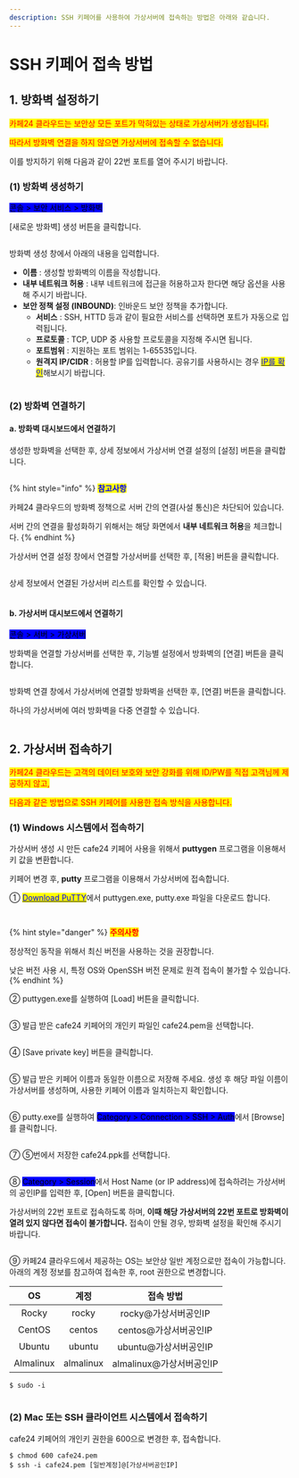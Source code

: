 ```yaml
---
description: SSH 키페어를 사용하여 가상서버에 접속하는 방법은 아래와 같습니다.
---
```


# SSH 키페어 접속 방법

## 1. 방화벽 설정하기

<mark style="color:red;">카페24 클라우드는 보안상 모든 포트가 막혀있는 상태로 가상서버가 생성됩니다.</mark>

<mark style="color:red;">따라서 방화벽 연결을 하지 않으면 가상서버에 접속할 수 없습니다.</mark>&#x20;

이를 방지하기 위해 다음과 같이 22번 포트를 열어 주시기 바랍니다.

### (1) 방화벽 생성하기

<mark style="background-color:blue;">콘솔 > 보안 서비스 > 방화벽</mark>

\[새로운 방화벽] 생성 버튼을 클릭합니다.

<div align="left">

<figure><img src="https://filesystem.cafe24.com/hosting/cloud_service/2020/03/12/1817a7ac3176d018f050557ed7fdf19d_1583999970.png" alt=""><figcaption></figcaption></figure>

</div>

방화벽 생성 창에서 아래의 내용을 입력합니다.

* **이름** : 생성할 방화벽의 이름을 작성합니다.
* **내부 네트워크 허용** : 내부 네트워크에 접근을 허용하고자 한다면 해당 옵션을 사용해 주시기 바랍니다.
* **보안 정책 설정 (INBOUND)**: 인바운드 보안 정책을 추가합니다.
  * **서비스** : SSH, HTTD 등과 같이 필요한 서비스를 선택하면 포트가 자동으로 입력됩니다.
  * **프로토콜** : TCP, UDP 중 사용할 프로토콜을 지정해 주시면 됩니다.
  * **포트범위** : 지원하는 포트 범위는 1-65535입니다.
  * **원격지 IP/CIDR** : 허용할 IP를 입력합니다. 공유기를 사용하시는 경우 [<mark style="color:blue;">IP를 확인</mark>](http://ifconfig.kr/)해보시기 바랍니다.

<div align="left">

<figure><img src="https://filesystem.cafe24.com/hosting/cloud_service/2020/03/12/23201427604e3a110f20a5b34e8d8b07_1584000007.png" alt=""><figcaption></figcaption></figure>

</div>





### (2) 방화벽 연결하기

#### a. 방화벽 대시보드에서 연결하기

생성한 방화벽을 선택한 후, 상세 정보에서 가상서버 연결 설정의 \[설정] 버튼을 클릭합니다.

<div align="left">

<figure><img src="https://filesystem.cafe24.com/hosting/cloud_service/2021/04/09/ff0f0de0ce6b26de352f3e7f430856b0_1617956074.jpg" alt=""><figcaption></figcaption></figure>

</div>

{% hint style="info" %}
<mark style="color:blue;">**참고사항**</mark>

카페24 클라우드의 방화벽 정책으로 서버 간의 연결(사설 통신)은 차단되어 있습니다.

서버 간의 연결을 활성화하기 위해서는 해당 화면에서 **내부 네트워크 허용**을 체크합니다.
{% endhint %}

가상서버 연결 설정 창에서 연결할 가상서버를 선택한 후, \[적용] 버튼을 클릭합니다.

<div align="left">

<figure><img src="https://filesystem.cafe24.com/hosting/cloud_service/2020/03/12/cda5e1ad72a8eb1c64d073a9cd70af92_1584000170.png" alt=""><figcaption></figcaption></figure>

</div>

상세 정보에서 연결된 가상서버 리스트를 확인할 수 있습니다.

<div align="left">

<figure><img src="https://filesystem.cafe24.com/hosting/cloud_service/2020/03/12/6cc2e864828dcaef02d181b328c578a0_1584000193.png" alt=""><figcaption></figcaption></figure>

</div>



#### b. 가상서버 대시보드에서 연결하기

<mark style="background-color:blue;">콘솔 > 서버 > 가상서버</mark>

방화벽을 연결할 가상서버를 선택한 후, 기능별 설정에서 방화벽의 \[연결] 버튼을 클릭합니다.

<div align="left">

<figure><img src="https://filesystem.cafe24.com/hosting/cloud_service/2020/03/12/2efc9f9424ce7aaaab9788205b441ac4_1584002222.png" alt=""><figcaption></figcaption></figure>

</div>

방화벽 연결 창에서 가상서버에 연결할 방화벽을 선택한 후, \[연결] 버튼을 클릭합니다.

하나의 가상서버에 여러 방화벽을 다중 연결할 수 있습니다.

<div align="left">

<figure><img src="https://filesystem.cafe24.com/hosting/cloud_service/2022/06/15/debb70798d1bf047d0df9ecfcf0d70ee_1655252381.jpg" alt=""><figcaption></figcaption></figure>

</div>







## 2. 가상서버 접속하기

<mark style="color:red;">카페24 클라우드는 고객의 데이터 보호와 보안 강화를 위해 ID/PW를 직접 고객님께 제공하지 않고,</mark>

<mark style="color:red;">다음과 같은 방법으로 SSH 키페어를 사용한 접속 방식을 사용합니다.</mark>

### (1) Windows 시스템에서 접속하기

가상서버 생성 시 만든 cafe24 키페어 사용을 위해서 **puttygen** 프로그램을 이용해서 키 값을 변환합니다.&#x20;

키페어 변경 후, **putty** 프로그램을 이용해서 가상서버에 접속합니다.&#x20;

① [<mark style="color:blue;">Download PuTTY</mark>](https://www.chiark.greenend.org.uk/\~sgtatham/putty/latest.html)에서 puttygen.exe, putty.exe 파일을 다운로드 합니다.

<div align="left">

<figure><img src="https://filesystem.cafe24.com/hosting/cloud_service/2022/06/17/45c66d948d8dddbae87be60be6120f07_1655455874.jpg" alt=""><figcaption></figcaption></figure>

</div>

<div align="left">

<figure><img src="https://filesystem.cafe24.com/hosting/cloud_service/2022/06/17/96afd66b852df89687e680ad034e410a_1655455886.jpg" alt=""><figcaption></figcaption></figure>

</div>

{% hint style="danger" %}
<mark style="color:red;">**주의사항**</mark>

정상적인 동작을 위해서 최신 버전을 사용하는 것을 권장합니다.

낮은 버전 사용 시, 특정 OS와 OpenSSH 버전 문제로 원격 접속이 불가할 수 있습니다.
{% endhint %}

② puttygen.exe를 실행하여 \[Load] 버튼을 클릭합니다.

<div align="left">

<figure><img src="https://filesystem.cafe24.com/hosting/cloud_service/2020/12/04/a236b19d56cac8dc13233c7cac79fc3f_1607068573.png" alt=""><figcaption></figcaption></figure>

</div>

③ 발급 받은 cafe24 키페어의 개인키 파일인 cafe24.pem을 선택합니다.

<div align="left">

<figure><img src="https://filesystem.cafe24.com/hosting/cloud_service/2020/12/04/3d78217fccfd38b632f55a17ada81cb9_1607068629.png" alt=""><figcaption></figcaption></figure>

</div>

④ \[Save private key] 버튼을 클릭합니다.

<div align="left">

<figure><img src="https://filesystem.cafe24.com/hosting/cloud_service/2020/12/04/0ba531f4b03f3aac470780f640fb1e37_1607068666.png" alt=""><figcaption></figcaption></figure>

</div>

⑤ 발급 받은 키페어 이름과 동일한 이름으로 저장해 주세요. 생성 후 해당 파일 이름이 가상서버를 생성하며, 사용한 키페어 이름과 일치하는지 확인합니다.

<div align="left">

<figure><img src="https://filesystem.cafe24.com/hosting/cloud_service/2021/03/29/cd22ed2035c0f97b411572d4a69b9338_1616977384.png" alt=""><figcaption></figcaption></figure>

</div>

⑥ putty.exe를 실행하여 <mark style="background-color:blue;">Category > Connection > SSH > Auth</mark>에서 \[Browse]를 클릭합니다.

<div align="left">

<figure><img src="https://filesystem.cafe24.com/hosting/cloud_service/2020/12/04/a59a46807d59670bb2269d4314261084_1607068767.png" alt=""><figcaption></figcaption></figure>

</div>

⑦ ⑤번에서 저장한 cafe24.ppk를 선택합니다.

<div align="left">

<figure><img src="https://filesystem.cafe24.com/hosting/cloud_service/2020/12/04/022ec530dd5c22339e2001a68f962868_1607068800.png" alt=""><figcaption></figcaption></figure>

</div>

⑧ <mark style="background-color:blue;">Category > Session</mark>에서 Host Name (or IP address)에 접속하려는 가상서버의 공인IP를 입력한 후, \[Open] 버튼을 클릭합니다.

가상서버의 22번 포트로 접속하도록 하며, **이때 해당 가상서버의 22번 포트로 방화벽이 열려 있지 않다면 접속이 불가합니다.** 접속이 안될 경우, 방화벽 설정을 확인해 주시기 바랍니다.

<div align="left">

<figure><img src="https://filesystem.cafe24.com/hosting/cloud_service/2021/07/30/26974cad5c741f06794cd0e4113ba377_1627625855.png" alt=""><figcaption></figcaption></figure>

</div>

⑨ 카페24 클라우드에서 제공하는 OS는 보안상 일반 계정으로만 접속이 가능합니다. 아래의 계정 정보를 참고하여 접속한 후, root 권한으로 변경합니다.

|     OS    |     계정    |        접속 방법       |
| :-------: | :-------: | :----------------: |
|   Rocky   |   rocky   |   rocky@가상서버공인IP   |
|   CentOS  |   centos  |   centos@가상서버공인IP  |
|   Ubuntu  |   ubuntu  |   ubuntu@가상서버공인IP  |
| Almalinux | almalinux | almalinux@가상서버공인IP |

```shell-session
$ sudo -i
```

<div align="left">

<figure><img src="https://filesystem.cafe24.com/hosting/cloud_service/2020/02/21/c1430ed520c82eb27629c225aea9174c_1582268758.png" alt=""><figcaption></figcaption></figure>

</div>





### (2) Mac 또는 SSH 클라이언트 시스템에서 접속하기

cafe24 키페어의 개인키 권한을 600으로 변경한 후, 접속합니다.

```shell-session
$ chmod 600 cafe24.pem
$ ssh -i cafe24.pem [일반계정]@[가상서버공인IP]
```

<div align="left">

<figure><img src="https://filesystem.cafe24.com/hosting/cloud_service/2021/07/30/4f0bbaf45d5dae00d470e2181c73a241_1627625875.png" alt=""><figcaption></figcaption></figure>

</div>
